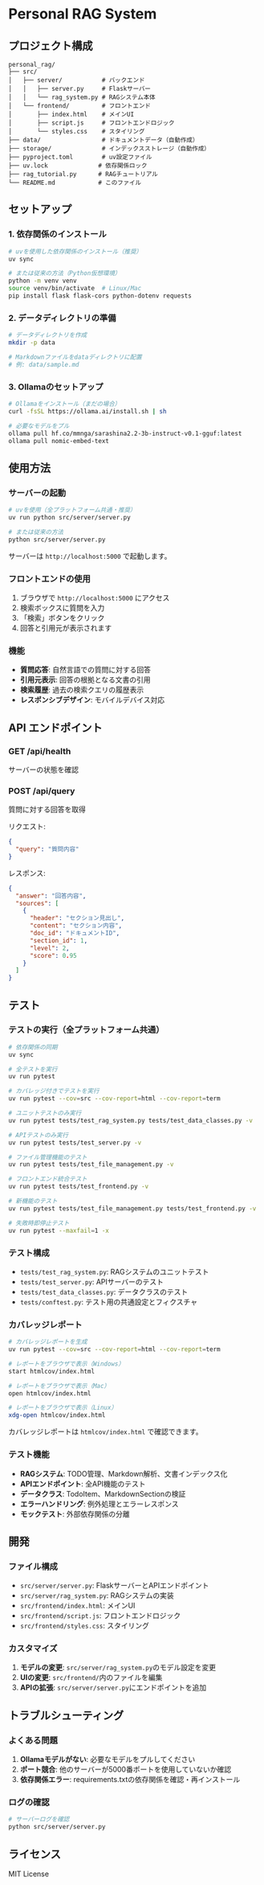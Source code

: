 # Personal RAG System

## プロジェクト構成

```
personal_rag/
├── src/
│   ├── server/           # バックエンド
│   │   ├── server.py     # Flaskサーバー
│   │   └── rag_system.py # RAGシステム本体
│   └── frontend/         # フロントエンド
│       ├── index.html    # メインUI
│       ├── script.js     # フロントエンドロジック
│       └── styles.css    # スタイリング
├── data/                 # ドキュメントデータ（自動作成）
├── storage/              # インデックスストレージ（自動作成）
├── pyproject.toml        # uv設定ファイル
├── uv.lock              # 依存関係ロック
├── rag_tutorial.py      # RAGチュートリアル
└── README.md            # このファイル
```

## セットアップ

### 1. 依存関係のインストール

```bash
# uvを使用した依存関係のインストール（推奨）
uv sync

# または従来の方法（Python仮想環境）
python -m venv venv
source venv/bin/activate  # Linux/Mac
pip install flask flask-cors python-dotenv requests
```

### 2. データディレクトリの準備

```bash
# データディレクトリを作成
mkdir -p data

# Markdownファイルをdataディレクトリに配置
# 例: data/sample.md
```

### 3. Ollamaのセットアップ

```bash
# Ollamaをインストール（まだの場合）
curl -fsSL https://ollama.ai/install.sh | sh

# 必要なモデルをプル
ollama pull hf.co/mmnga/sarashina2.2-3b-instruct-v0.1-gguf:latest
ollama pull nomic-embed-text
```

## 使用方法

### サーバーの起動

```bash
# uvを使用（全プラットフォーム共通・推奨）
uv run python src/server/server.py

# または従来の方法
python src/server/server.py
```

サーバーは `http://localhost:5000` で起動します。

### フロントエンドの使用

1. ブラウザで `http://localhost:5000` にアクセス
2. 検索ボックスに質問を入力
3. 「検索」ボタンをクリック
4. 回答と引用元が表示されます

### 機能

- **質問応答**: 自然言語での質問に対する回答
- **引用元表示**: 回答の根拠となる文書の引用
- **検索履歴**: 過去の検索クエリの履歴表示
- **レスポンシブデザイン**: モバイルデバイス対応

## API エンドポイント

### GET /api/health
サーバーの状態を確認

### POST /api/query
質問に対する回答を取得

リクエスト:
```json
{
  "query": "質問内容"
}
```

レスポンス:
```json
{
  "answer": "回答内容",
  "sources": [
    {
      "header": "セクション見出し",
      "content": "セクション内容",
      "doc_id": "ドキュメントID",
      "section_id": 1,
      "level": 2,
      "score": 0.95
    }
  ]
}
```

## テスト

### テストの実行（全プラットフォーム共通）

```bash
# 依存関係の同期
uv sync

# 全テストを実行
uv run pytest

# カバレッジ付きでテストを実行
uv run pytest --cov=src --cov-report=html --cov-report=term

# ユニットテストのみ実行
uv run pytest tests/test_rag_system.py tests/test_data_classes.py -v

# APIテストのみ実行
uv run pytest tests/test_server.py -v

# ファイル管理機能のテスト
uv run pytest tests/test_file_management.py -v

# フロントエンド統合テスト
uv run pytest tests/test_frontend.py -v

# 新機能のテスト
uv run pytest tests/test_file_management.py tests/test_frontend.py -v

# 失敗時即停止テスト
uv run pytest --maxfail=1 -x
```

### テスト構成

- `tests/test_rag_system.py`: RAGシステムのユニットテスト
- `tests/test_server.py`: APIサーバーのテスト
- `tests/test_data_classes.py`: データクラスのテスト
- `tests/conftest.py`: テスト用の共通設定とフィクスチャ

### カバレッジレポート

```bash
# カバレッジレポートを生成
uv run pytest --cov=src --cov-report=html --cov-report=term

# レポートをブラウザで表示（Windows）
start htmlcov/index.html

# レポートをブラウザで表示（Mac）
open htmlcov/index.html

# レポートをブラウザで表示（Linux）
xdg-open htmlcov/index.html
```

カバレッジレポートは `htmlcov/index.html` で確認できます。

### テスト機能

- **RAGシステム**: TODO管理、Markdown解析、文書インデックス化
- **APIエンドポイント**: 全API機能のテスト
- **データクラス**: TodoItem、MarkdownSectionの検証
- **エラーハンドリング**: 例外処理とエラーレスポンス
- **モックテスト**: 外部依存関係の分離

## 開発

### ファイル構成

- `src/server/server.py`: FlaskサーバーとAPIエンドポイント
- `src/server/rag_system.py`: RAGシステムの実装
- `src/frontend/index.html`: メインUI
- `src/frontend/script.js`: フロントエンドロジック
- `src/frontend/styles.css`: スタイリング

### カスタマイズ

1. **モデルの変更**: `src/server/rag_system.py`のモデル設定を変更
2. **UIの変更**: `src/frontend/`内のファイルを編集
3. **APIの拡張**: `src/server/server.py`にエンドポイントを追加

## トラブルシューティング

### よくある問題

1. **Ollamaモデルがない**: 必要なモデルをプルしてください
2. **ポート競合**: 他のサーバーが5000番ポートを使用していないか確認
3. **依存関係エラー**: requirements.txtの依存関係を確認・再インストール

### ログの確認

```bash
# サーバーログを確認
python src/server/server.py
```

## ライセンス

MIT License
